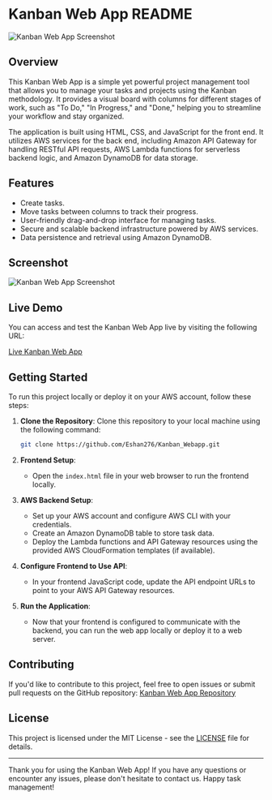 # Kanban Web App README

![Kanban Web App Screenshot](screenshot.png)

## Overview

This Kanban Web App is a simple yet powerful project management tool that allows you to manage your tasks and projects using the Kanban methodology. It provides a visual board with columns for different stages of work, such as "To Do," "In Progress," and "Done," helping you to streamline your workflow and stay organized.

The application is built using HTML, CSS, and JavaScript for the front end. It utilizes AWS services for the back end, including Amazon API Gateway for handling RESTful API requests, AWS Lambda functions for serverless backend logic, and Amazon DynamoDB for data storage.

## Features

- Create tasks.
- Move tasks between columns to track their progress.
- User-friendly drag-and-drop interface for managing tasks.
- Secure and scalable backend infrastructure powered by AWS services.
- Data persistence and retrieval using Amazon DynamoDB.

## Screenshot

![Kanban Web App Screenshot](screenshot.png)

## Live Demo

You can access and test the Kanban Web App live by visiting the following URL:

[Live Kanban Web App](https://dev1171.dzminzs5l51lh.amplifyapp.com/home.html)

## Getting Started

To run this project locally or deploy it on your AWS account, follow these steps:

1. **Clone the Repository**: Clone this repository to your local machine using the following command:

   ```bash
   git clone https://github.com/Eshan276/Kanban_Webapp.git
   ```

2. **Frontend Setup**:
   - Open the `index.html` file in your web browser to run the frontend locally.

3. **AWS Backend Setup**:
   - Set up your AWS account and configure AWS CLI with your credentials.
   - Create an Amazon DynamoDB table to store task data.
   - Deploy the Lambda functions and API Gateway resources using the provided AWS CloudFormation templates (if available).

4. **Configure Frontend to Use API**:
   - In your frontend JavaScript code, update the API endpoint URLs to point to your AWS API Gateway resources.

5. **Run the Application**:
   - Now that your frontend is configured to communicate with the backend, you can run the web app locally or deploy it to a web server.

## Contributing

If you'd like to contribute to this project, feel free to open issues or submit pull requests on the GitHub repository: [Kanban Web App Repository](https://github.com/Eshan276/Kanban_Webapp)

## License

This project is licensed under the MIT License - see the [LICENSE](LICENSE) file for details.

---

Thank you for using the Kanban Web App! If you have any questions or encounter any issues, please don't hesitate to contact us. Happy task management!
